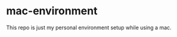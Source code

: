 mac-environment
===============

This repo is just my personal environment setup while using a mac.
